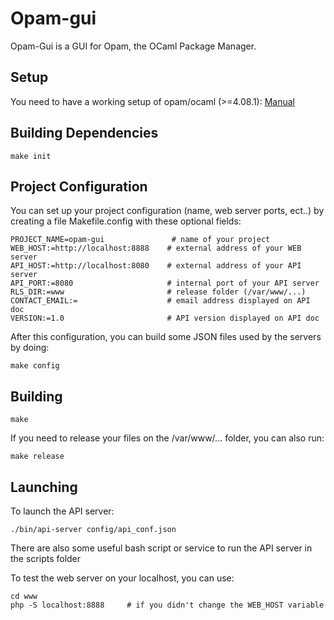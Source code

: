 # Opam-gui

Opam-Gui is a GUI for Opam, the OCaml Package Manager.

## Setup

You need to have a working setup of opam/ocaml (>=4.08.1): [Manual](https://opam.ocaml.org/doc/Install.html)

## Building Dependencies

```
make init
```

## Project Configuration

You can set up your project configuration (name, web server ports, ect..) by creating a file Makefile.config with these optional fields:
```
PROJECT_NAME=opam-gui               # name of your project
WEB_HOST:=http://localhost:8888    # external address of your WEB server
API_HOST:=http://localhost:8080    # external address of your API server
API_PORT:=8080                     # internal port of your API server
RLS_DIR:=www                       # release folder (/var/www/...)
CONTACT_EMAIL:=                    # email address displayed on API doc
VERSION:=1.0                       # API version displayed on API doc
```

After this configuration, you can build some JSON files used by the servers by doing:
```
make config
```

## Building

```
make
```

If you need to release your files on the /var/www/... folder, you can also run:
```
make release
```

## Launching

To launch the API server:
```
./bin/api-server config/api_conf.json
```
There are also some useful bash script or service to run the API server in the scripts folder

To test the web server on your localhost, you can use:
```
cd www
php -S localhost:8888     # if you didn't change the WEB_HOST variable
```
